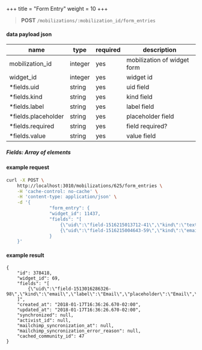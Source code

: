 +++
title = "Form Entry"
weight = 10
+++


> **POST** `/mobilizations/:mobilization_id/form_entries`

#### data payload json

| name | type | required | description |
| ------ | ----- | -------- | ------- |
| mobilization_id | integer | yes | mobilization of widget form |
| widget_id | integer | yes | widget id |
| *fields.uid | string | yes | uid field |
| *fields.kind | string | yes | kind field |
| *fields.label | string | yes | label field |
| *fields.placeholder | string | yes | placeholder field |
| *fields.required | string | yes | field required? |
| *fields.value | string | yes | value field |

##### Fields: Array of elements

#### example request

```bash
curl -X POST \
	http://localhost:3010/mobilizations/625/form_entries \
	-H 'cache-control: no-cache' \
	-H 'content-type: application/json' \
	-d '{
				"form_entry": {
				"widget_id": 11437,
				"fields": "[
					{\"uid\":\"field-1516215013712-41\",\"kind\":\"text\",\"label\":\"Nome\",\"placeholder\":\"nome\",\"required\":\"false\",\"value\":\"Hudson\"},
					{\"uid\":\"field-1516215004643-59\",\"kind\":\"email\",\"label\":\"Email\",\"placeholder\":\"seu email\",\"required\":\"false\",\"value\":\"hudson.sama@gmail.com\"}]"
				}
	}'
```

#### example result

```
{
	"id": 378418,
	"widget_id": 69,
	"fields": "[
		{\"uid\":\"field-1513016286326-98\",\"kind\":\"email\",\"label\":\"Email\",\"placeholder\":\"Email\",\"required\":\"true\",\"value\":\"hudson.sama@gmail.com\"}
	]",
	"created_at": "2018-01-17T16:36:26.670-02:00",
	"updated_at": "2018-01-17T16:36:26.670-02:00",
	"synchronized": null,
	"activist_id": null,
	"mailchimp_syncronization_at": null,
	"mailchimp_syncronization_error_reason": null,
	"cached_community_id": 47
}

```
